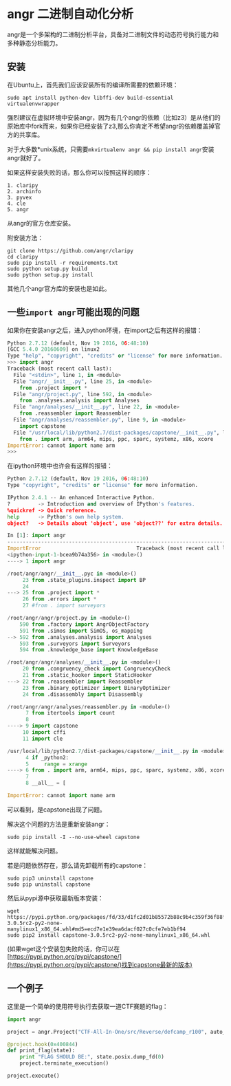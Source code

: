 # angr 二进制自动化分析

angr是一个多架构的二进制分析平台，具备对二进制文件的动态符号执行能力和多种静态分析能力。

## 安装

在Ubuntu上，首先我们应该安装所有的编译所需要的依赖环境：

```shell
sudo apt install python-dev libffi-dev build-essential virtualenvwrapper
```

强烈建议在虚拟环境中安装angr，因为有几个angr的依赖（比如z3）是从他们的原始库中fork而来，如果你已经安装了z3,那么你肯定不希望angr的依赖覆盖掉官方的共享库。

对于大多数*unix系统，只需要`mkvirtualenv angr && pip install angr`安装angr就好了。

如果这样安装失败的话，那么你可以按照这样的顺序：

```text
1. claripy
2. archinfo
3. pyvex
4. cle
5. angr
```

从angr的官方仓库安装。

附安装方法：

```shell
git clone https://github.com/angr/claripy
cd claripy
sudo pip install -r requirements.txt
sudo python setup.py build
sudo python setup.py install
```

其他几个angr官方库的安装也是如此。

## 一些`import angr`可能出现的问题

如果你在安装angr之后，进入python环境，在import之后有这样的报错：

```python
Python 2.7.12 (default, Nov 19 2016, 06:48:10) 
[GCC 5.4.0 20160609] on linux2
Type "help", "copyright", "credits" or "license" for more information.
>>> import angr
Traceback (most recent call last):
  File "<stdin>", line 1, in <module>
  File "angr/__init__.py", line 25, in <module>
    from .project import *
  File "angr/project.py", line 592, in <module>
    from .analyses.analysis import Analyses
  File "angr/analyses/__init__.py", line 22, in <module>
    from .reassembler import Reassembler
  File "angr/analyses/reassembler.py", line 9, in <module>
    import capstone
  File "/usr/local/lib/python2.7/dist-packages/capstone/__init__.py", line 6, in <module>
    from . import arm, arm64, mips, ppc, sparc, systemz, x86, xcore
ImportError: cannot import name arm
>>> 
```

在ipython环境中也许会有这样的报错：

```python
Python 2.7.12 (default, Nov 19 2016, 06:48:10) 
Type "copyright", "credits" or "license" for more information.

IPython 2.4.1 -- An enhanced Interactive Python.
?         -> Introduction and overview of IPython's features.
%quickref -> Quick reference.
help      -> Python's own help system.
object?   -> Details about 'object', use 'object??' for extra details.

In [1]: import angr
---------------------------------------------------------------------------
ImportError                               Traceback (most recent call last)
<ipython-input-1-bcea9b74a356> in <module>()
----> 1 import angr

/root/angr/angr/__init__.pyc in <module>()
     23 from .state_plugins.inspect import BP
     24 
---> 25 from .project import *
     26 from .errors import *
     27 #from . import surveyors

/root/angr/angr/project.py in <module>()
    590 from .factory import AngrObjectFactory
    591 from .simos import SimOS, os_mapping
--> 592 from .analyses.analysis import Analyses
    593 from .surveyors import Surveyors
    594 from .knowledge_base import KnowledgeBase

/root/angr/angr/analyses/__init__.py in <module>()
     20 from .congruency_check import CongruencyCheck
     21 from .static_hooker import StaticHooker
---> 22 from .reassembler import Reassembler
     23 from .binary_optimizer import BinaryOptimizer
     24 from .disassembly import Disassembly

/root/angr/angr/analyses/reassembler.py in <module>()
      7 from itertools import count
      8 
----> 9 import capstone
     10 import cffi
     11 import cle

/usr/local/lib/python2.7/dist-packages/capstone/__init__.py in <module>()
      4 if _python2:
      5     range = xrange
----> 6 from . import arm, arm64, mips, ppc, sparc, systemz, x86, xcore
      7 
      8 __all__ = [

ImportError: cannot import name arm
```

可以看到，是capstone出现了问题。

解决这个问题的方法是重新安装angr：

```shell
sudo pip install -I --no-use-wheel capstone
```

这样就能解决问题。

若是问题依然存在，那么请先卸载所有的capstone：

```shell
sudo pip3 uninstall capstone
sudo pip uninstall capstone
```

然后从pypi源中获取最新版本安装：

```shell
wget https://pypi.python.org/packages/fd/33/d1fc2d01b85572b88c9b4c359f36f88f8c32f2f0b9ffb2d21cd41bad2257/capstone-3.0.5rc2-py2-none-manylinux1_x86_64.whl#md5=ecd7e1e39ea6dacf027c0cfe7eb1bf94
sudo pip2 install capstone-3.0.5rc2-py2-none-manylinux1_x86_64.whl
```

(如果wget这个安装包失败的话，你可以在[https://pypi.python.org/pypi/capstone/](https://pypi.python.org/pypi/capstone/)找到capstone最新的版本)

## 一个例子

这里是一个简单的使用符号执行去获取一道CTF赛题的flag：

```python
import angr

project = angr.Project("CTF-All-In-One/src/Reverse/defcamp_r100", auto_load_libs=False)

@project.hook(0x400844)
def print_flag(state):
    print "FLAG SHOULD BE:", state.posix.dump_fd(0)
    project.terminate_execution()

project.execute()
```

